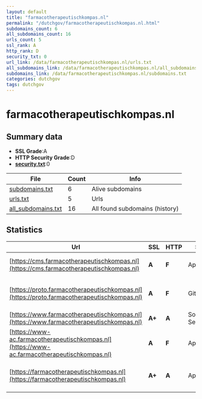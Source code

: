 ```yaml
---
layout: default
title: "farmacotherapeutischkompas.nl"
permalink: "/dutchgov/farmacotherapeutischkompas.nl.html"
subdomains_count: 6
all_subdomains_count: 16
urls_count: 5
ssl_rank: A
http_rank: D
security_txt: 0
url_link: /data/farmacotherapeutischkompas.nl/urls.txt
all_subdomains_link: /data/farmacotherapeutischkompas.nl/all_subdomains.txt
subdomains_link: /data/farmacotherapeutischkompas.nl/subdomains.txt
categories: dutchgov
tags: dutchgov
---
```



# farmacotherapeutischkompas.nl
## Summary data


 - **SSL Grade**:A
 - **HTTP Security Grade**:D
 - **[security.txt](https://www.digitaleoverheid.nl/nieuws/standaard-security-txt-nu-verplicht-voor-overheid/)**:0


| File       | Count | Info |
|------------|-------|------|
|[subdomains.txt](/DutchGovScope/data/farmacotherapeutischkompas.nl/subdomains.txt)|6|Alive subdomains|
|[urls.txt](/DutchGovScope/data/farmacotherapeutischkompas.nl/urls.txt)|5|Urls|
|[all_subdomains.txt](/DutchGovScope/data/farmacotherapeutischkompas.nl/all_subdomains.txt)|16|All found subdomains (history)|


## Statistics


| Url | SSL | HTTP | Server | Cookie | HSTS | CORS | CTO | CSP | XFO | XXP | RP |FP| Tech |Title |
|--------|-------|-------|------|------|------|------|------|------|------|------|------|------|------|------|
|[https://cms.farmacotherapeutischkompas.nl](https://cms.farmacotherapeutischkompas.nl)| **A**| **F**|Apache| | | | | | | | :white_check_mark: | |Apache HTTP Server|403 Forbidden|
|[https://proto.farmacotherapeutischkompas.nl](https://proto.farmacotherapeutischkompas.nl)| **A**| **F**|GitHub.com| | | :warning:| | | | | :white_check_mark: | |Fastly GitHub Pages Varnish|Pharmacotherapeu...|
|[https://www.farmacotherapeutischkompas.nl](https://www.farmacotherapeutischkompas.nl)| **A+**| **A**|Solvinity Server|:white_check_mark: |:white_check_mark: | | |:warning: | :white_check_mark: | :white_check_mark: | :white_check_mark: | |Bloomreach HSTS Java|Farmacotherapeut...|
|[https://www-ac.farmacotherapeutischkompas.nl](https://www-ac.farmacotherapeutischkompas.nl)| **A**| **F**|Apache| | | | | | | | :white_check_mark: | |Apache HTTP Server Basic|401 Unauthorized|
|[https://farmacotherapeutischkompas.nl](https://farmacotherapeutischkompas.nl)| **A+**| **A**|Apache|:white_check_mark: |:white_check_mark: | | |:warning: | :white_check_mark: | :white_check_mark: | :white_check_mark: | |Apache HTTP Server HSTS|301 Moved Perman...|

